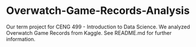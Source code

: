 # Overwatch-Game-Records-Analysis
Our term project for CENG 499 - Introduction to Data Science. We analyzed Overwatch Game Records from Kaggle. See README.md for further information.
